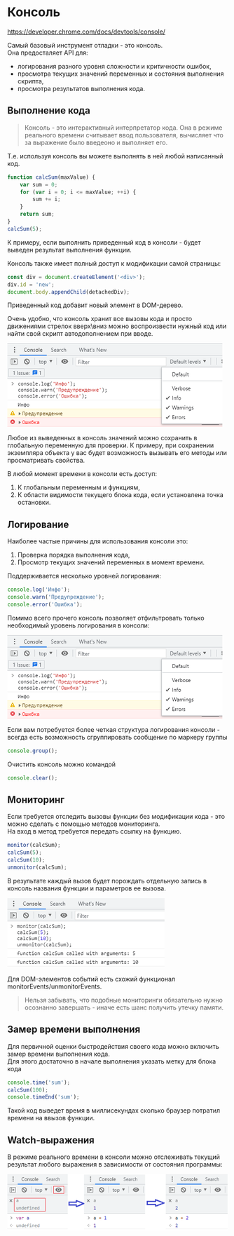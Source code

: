 # Консоль
https://developer.chrome.com/docs/devtools/console/

Самый базовый инструмент отладки - это консоль.     
Она предосталяет API для:
* логирования разного уровня сложности и критичности ошибок,
* просмотра текущих значений переменных и состояния выполнения скрипта,
* просмотра результатов выполнения кода.

## Выполнение кода
> Консоль - это интерактивный интерпретатор кода. 
> Она в режиме реального времени считывает ввод пользователя, вычисляет что за выражение было введеоно и выполняет его.
> 

Т.е. используя консоль вы можете выполнять в ней любой написанный код.     

```javascript
function calcSum(maxValue) {
    var sum = 0;
    for (var i = 0; i <= maxValue; ++i) {
        sum += i;
    }
    return sum;
}
calcSum(5);
```
К примеру, если выполнить приведенный код в консоли - будет выведен результат выполнения функции.

Консоль также имеет полный доступ к модификации самой страницы:
```javascript
const div = document.createElement('<div>');
div.id = 'new';
document.body.appendChild(detachedDiv);
```
Приведенный код добавит новый элемент в DOM-дерево. 

Очень удобно, что консоль хранит все вызовы кода и просто движениями стрелок вверх\вниз можно воспроизвести нужный код или найти свой скрипт автодополнением при вводе.

![src/Untitled.png](resources/console_levels.png)

Любое из выведенных в консоль значений можно сохранить в глобальную переменную для проверки.
К примеру, при сохранении экземпляра объекта у вас будет возможность вызывать его методы или просматривать свойства.

В любой момент времени в консоли есть доступ:
1. К глобальным переменным и функциям,
2. К области видимости текущего блока кода, если установлена точка остановки.

## Логирование
Наиболее частые причины для использования консоли это:
1. Проверка порядка выполнения кода,
2. Просмотр текущих значений переменных в момент времени.

Поддерживается несколько уровней логирования:
```javascript
console.log('Инфо');
console.warn('Предупреждение');
console.error('Ошибка');
```
Помимо всего прочего консоль позволяет отфильтровать только необходимый уровень логирования в консоли:  

![src/Untitled.png](resources/console_levels.png)

Если вам потребуется более четкая структура логирования консоли - всегда есть возможность сгруппировать сообщение по маркеру группы
```javascript
console.group();
```
Очистить консоль можно командой
```javascript
console.clear();
```

## Мониторинг
Если требуется отследить вызовы функции без модификации кода - это можно сделать с помощью методов мониторинга.  
На вход в метод требуется передать ссылку на функцию.
```javascript
monitor(calcSum);
calcSum(5);
calcSum(10);
unmonitor(calcSum);
```
В результате каждый вызов будет порождать отдельную запись в консоль названия функции и параметров ее вызова.    

![src/Untitled.png](resources/console_monitor.png)

Для DOM-элементов событий есть схожий функционал monitorEvents/unmonitorEvents.
> Нельзя забывать, что подобные мониторинги обязательно нужно осознанно завершать - иначе есть шанс получить утечку памяти.

## Замер времени выполнения
Для первичной оценки быстродействия своего кода можно включить замер времени выполнения кода.   
Для этого достаточно в начале выполнения указать метку для блока кода
```javascript
console.time('sum');
calcSum(100);
console.timeEnd('sum');
```
Такой код выведет время в миллисекундах сколько браузер потратил времени на ввызов функции.

## Watch-выражения
В режиме реального времени в консоли можно отслеживать текущий результат любого выражения в зависимости от состояния программы:

![src/Untitled.png](resources/console_watch.png)
